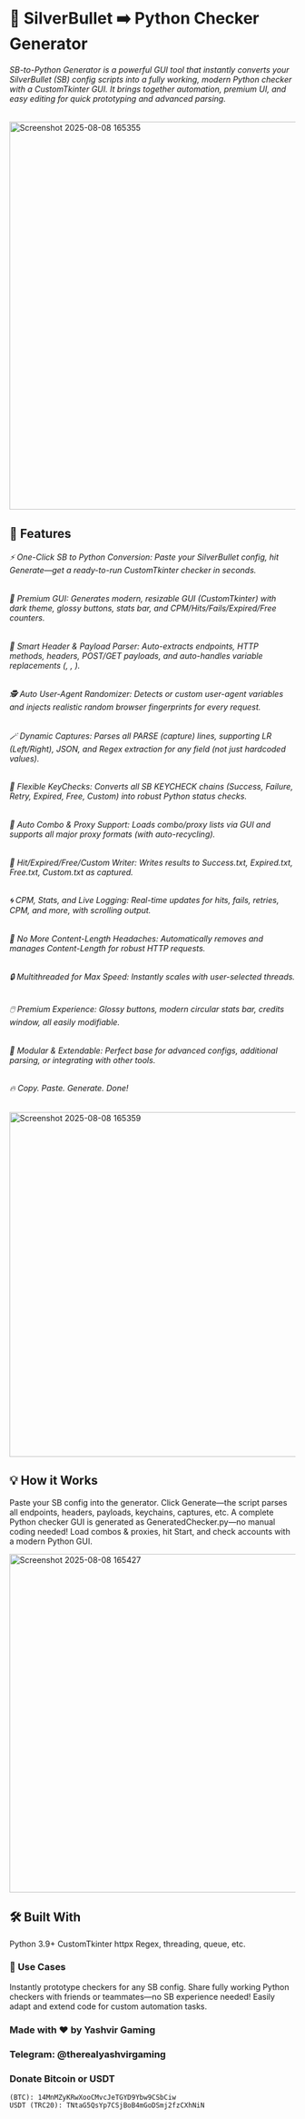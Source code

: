 # **🐍 SilverBullet ➡️ Python Checker Generator**

###### SB-to-Python Generator is a powerful GUI tool that instantly converts your SilverBullet (SB) config scripts into a fully working, modern Python checker with a CustomTkinter GUI. It brings together automation, premium UI, and easy editing for quick prototyping and advanced parsing.

<img width="857" height="683" alt="Screenshot 2025-08-08 165355" src="https://github.com/user-attachments/assets/98b442ef-8180-41d9-bb11-c6e72a511202" />


## **🚀 Features**

###### ⚡️ One-Click SB to Python Conversion: Paste your SilverBullet config, hit Generate—get a ready-to-run CustomTkinter checker in seconds.

###### 🎨 Premium GUI: Generates modern, resizable GUI (CustomTkinter) with dark theme, glossy buttons, stats bar, and CPM/Hits/Fails/Expired/Free counters.

###### 🧠 Smart Header \& Payload Parser: Auto-extracts endpoints, HTTP methods, headers, POST/GET payloads, and auto-handles variable replacements (<USER>, <PASS>, <UA>).

###### 🕵️ Auto User-Agent Randomizer: Detects <UA> or custom user-agent variables and injects realistic random browser fingerprints for every request.

###### 🪄 Dynamic Captures: Parses all PARSE (capture) lines, supporting LR (Left/Right), JSON, and Regex extraction for any field (not just hardcoded values).

###### 🔑 Flexible KeyChecks: Converts all SB KEYCHECK chains (Success, Failure, Retry, Expired, Free, Custom) into robust Python status checks.

###### 📑 Auto Combo \& Proxy Support: Loads combo/proxy lists via GUI and supports all major proxy formats (with auto-recycling).

###### 📝 Hit/Expired/Free/Custom Writer: Writes results to Success.txt, Expired.txt, Free.txt, Custom.txt as captured.

###### 🌀 CPM, Stats, and Live Logging: Real-time updates for hits, fails, retries, CPM, and more, with scrolling output.

###### 🧩 No More Content-Length Headaches: Automatically removes and manages Content-Length for robust HTTP requests.

###### 🔒 Multithreaded for Max Speed: Instantly scales with user-selected threads.

###### 🖱️ Premium Experience: Glossy buttons, modern circular stats bar, credits window, all easily modifiable.

###### 🧩 Modular \& Extendable: Perfect base for advanced configs, additional parsing, or integrating with other tools.

###### 🔥 Copy. Paste. Generate. Done!


<img width="848" height="607" alt="Screenshot 2025-08-08 165359" src="https://github.com/user-attachments/assets/ac53a9a3-81ec-4b7e-9852-b3090286fb4c" />


## **💡 How it Works**
Paste your SB config into the generator.
Click Generate—the script parses all endpoints, headers, payloads, keychains, captures, etc.
A complete Python checker GUI is generated as GeneratedChecker.py—no manual coding needed!
Load combos \& proxies, hit Start, and check accounts with a modern Python GUI.

<img width="801" height="596" alt="Screenshot 2025-08-08 165427" src="https://github.com/user-attachments/assets/b8a3bb84-8687-41a5-9c31-67767baf4f1d" />


## **🛠️ Built With**
Python 3.9+
CustomTkinter
httpx
Regex, threading, queue, etc.


### **💎 Use Cases**
Instantly prototype checkers for any SB config.
Share fully working Python checkers with friends or teammates—no SB experience needed!
Easily adapt and extend code for custom automation tasks.



###  **Made with ♥ by Yashvir Gaming**
### **Telegram: @therealyashvirgaming**

###  **Donate Bitcoin or USDT** 
```
(BTC): 14MnMZyKRwXooCMvcJeTGYD9Ybw9CSbCiw
USDT (TRC20): TNtaG5QsYp7CSjBoB4mGoDSmj2fzCXhNiN
```
